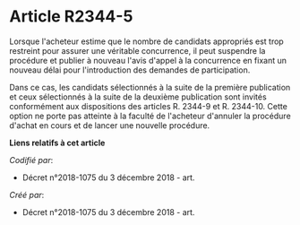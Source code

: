 # Article R2344-5

Lorsque l'acheteur estime que le nombre de candidats appropriés est trop restreint pour assurer une véritable concurrence, il
peut suspendre la procédure et publier à nouveau l'avis d'appel à la concurrence en fixant un nouveau délai pour
l'introduction des demandes de participation.

Dans ce cas, les candidats sélectionnés à la suite de la première publication et ceux sélectionnés à la suite de la deuxième
publication sont invités conformément aux dispositions des articles R. 2344-9 et R. 2344-10. Cette option ne porte pas
atteinte à la faculté de l'acheteur d'annuler la procédure d'achat en cours et de lancer une nouvelle procédure.

**Liens relatifs à cet article**

_Codifié par_:

  - Décret n°2018-1075 du 3 décembre 2018 - art.

_Créé par_:

  - Décret n°2018-1075 du 3 décembre 2018 - art.
